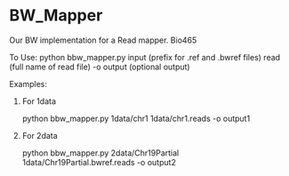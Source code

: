 BW_Mapper
=========

Our BW implementation for a Read mapper. Bio465

To Use:
python bbw_mapper.py input (prefix for .ref and .bwref files) read (full name of read file) -o output (optional output) 

Examples:
1. For 1data

    python bbw_mapper.py 1data/chr1 1data/chr1.reads -o output1



2. For 2data
    
    python bbw_mapper.py 2data/Chr19Partial 1data/Chr19Partial.bwref.reads -o output2
